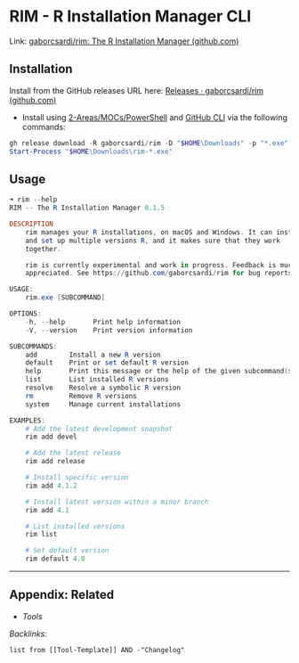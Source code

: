 # RIM - R Installation Manager CLI

Link: [gaborcsardi/rim: The R Installation Manager (github.com)](https://github.com/gaborcsardi/rim)

## Installation

Install from the GitHub releases URL here: [Releases · gaborcsardi/rim (github.com)](https://github.com/gaborcsardi/rim/releases)

* Install using [2-Areas/MOCs/PowerShell](../../../../2-Areas/MOCs/PowerShell.md) and [GitHub CLI](../Command%20Line%20Utilities/GitHub%20CLI.md) via the following commands:

````powershell
gh release download -R gaborcsardi/rim -D "$HOME\Downloads" -p "*.exe"
Start-Process "$HOME\Downloads\rim-*.exe"
````

## Usage

````powershell
➜ rim --help
RIM -- The R Installation Manager 0.1.5

DESCRIPTION
    rim manages your R installations, on macOS and Windows. It can install
    and set up multiple versions R, and it makes sure that they work
    together.

    rim is currently experimental and work in progress. Feedback is much
    appreciated. See https://github.com/gaborcsardi/rim for bug reports.

USAGE:
    rim.exe [SUBCOMMAND]

OPTIONS:
    -h, --help       Print help information
    -V, --version    Print version information

SUBCOMMANDS:
    add        Install a new R version
    default    Print or set default R version
    help       Print this message or the help of the given subcommand(s)
    list       List installed R versions
    resolve    Resolve a symbolic R version
    rm         Remove R versions
    system     Manage current installations

EXAMPLES:
    # Add the latest development snapshot
    rim add devel

    # Add the latest release
    rim add release

    # Install specific version
    rim add 4.1.2

    # Install latest version within a minor branch
    rim add 4.1

    # List installed versions
    rim list

    # Set default version
    rim default 4.0
````

---

## Appendix: Related

* *Tools*

*Backlinks:*

````dataview
list from [[Tool-Template]] AND -"Changelog"
````
